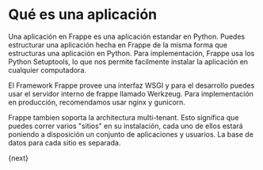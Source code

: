 <!-- base_template: frappe_io/www/frappe/frappe_base.html --><!-- add-breadcrumbs -->
# Qué es una aplicación

Una aplicación en Frappe es una aplicación estandar en Python. Puedes estructurar una aplicación hecha en Frappe de la misma forma que estructuras una aplicación en Python.
Para implementación, Frappe usa los  Python Setuptools, lo que nos permite facilmente instalar la aplicación en cualquier computadora.

El Framework Frappe provee una interfaz WSGI y para el desarrollo puedes usar el servidor interno de frappe llamado Werkzeug. Para implementación en producción, recomendamos usar nginx y gunicorn.

Frappe tambien soporta la architectura multi-tenant. Esto significa que puedes correr varios "sitios" en su instalación, cada uno de ellos estará poniendo a disposición un conjunto de aplicaciones y usuarios. La base de datos para cada sitio es separada.

{next}
